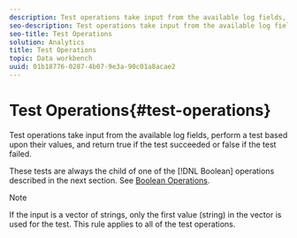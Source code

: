 ```yaml
---
description: Test operations take input from the available log fields, perform a test based upon their values, and return true if the test succeeded or false if the test failed.
seo-description: Test operations take input from the available log fields, perform a test based upon their values, and return true if the test succeeded or false if the test failed.
seo-title: Test Operations
solution: Analytics
title: Test Operations
topic: Data workbench
uuid: 01b18776-0287-4b07-9e3a-90c01a8acae2
---
```


# Test Operations{#test-operations}

Test operations take input from the available log fields, perform a test based upon their values, and return true if the test succeeded or false if the test failed.

 These tests are always the child of one of the [!DNL Boolean] operations described in the next section. See [Boolean Operations](../../../../home/c-dataset-const-proc/c-conditions/c-test-ops/c-boolean-ops.md#concept-9bee5fb907bb4e37871096aaf48b1baf).

>[!NOTE]
>
>If the input is a vector of strings, only the first value (string) in the vector is used for the test. This rule applies to all of the test operations.

